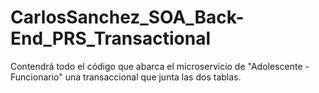 # CarlosSanchez_SOA_Back-End_PRS_Transactional
Contendrá todo el código que abarca el microservicio de "Adolescente - Funcionario" una transaccional que junta las dos tablas.

